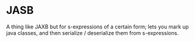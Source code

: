 JASB
====
A thing like JAXB but for s-expressions of a certain form; lets you mark up java classes, and then serialize / deserialize them from s-expressions.
